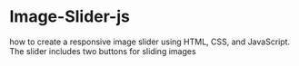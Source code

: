 # Image-Slider-js
how to create a responsive image slider using HTML, CSS, and JavaScript. The slider includes two buttons for sliding images
